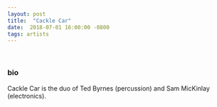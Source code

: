 ```yaml
---
layout: post
title:  "Cackle Car"
date:  2018-07-01 16:00:00 -0800
tags: artists
---
```


<br/>

### bio
Cackle Car is the duo of Ted Byrnes (percussion) and Sam MicKinlay (electronics).

